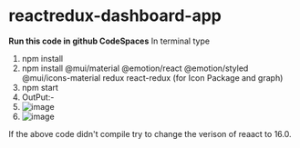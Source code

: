# reactredux-dashboard-app
**Run this code in github CodeSpaces**
In terminal type
1. npm install
2. npm install @mui/material @emotion/react @emotion/styled @mui/icons-material redux react-redux (for Icon Package and graph)
3. npm start
4. OutPut:-
1. ![image](https://github.com/user-attachments/assets/0b10a542-eb1a-43ef-9e10-bace65fc55b0)
2. ![image](https://github.com/user-attachments/assets/14d0c8ee-9abf-4d60-9d12-07ce4db626e1)

If the above code didn't compile try to change the verison of reaact to 16.0.
